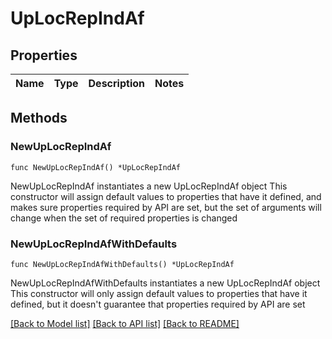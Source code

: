 # UpLocRepIndAf

## Properties

Name | Type | Description | Notes
------------ | ------------- | ------------- | -------------

## Methods

### NewUpLocRepIndAf

`func NewUpLocRepIndAf() *UpLocRepIndAf`

NewUpLocRepIndAf instantiates a new UpLocRepIndAf object
This constructor will assign default values to properties that have it defined,
and makes sure properties required by API are set, but the set of arguments
will change when the set of required properties is changed

### NewUpLocRepIndAfWithDefaults

`func NewUpLocRepIndAfWithDefaults() *UpLocRepIndAf`

NewUpLocRepIndAfWithDefaults instantiates a new UpLocRepIndAf object
This constructor will only assign default values to properties that have it defined,
but it doesn't guarantee that properties required by API are set


[[Back to Model list]](../README.md#documentation-for-models) [[Back to API list]](../README.md#documentation-for-api-endpoints) [[Back to README]](../README.md)


